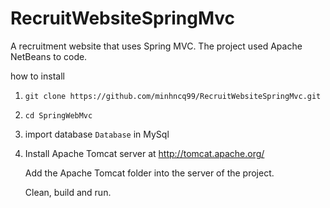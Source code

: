 # RecruitWebsiteSpringMvc

A recruitment website that uses Spring MVC.
The project used Apache NetBeans to code.

how to install
1. `git clone https://github.com/minhncq99/RecruitWebsiteSpringMvc.git`
2. `cd SpringWebMvc`
3. import database `Database` in MySql
4.    Install Apache Tomcat server at http://tomcat.apache.org/ 
   
      Add the Apache Tomcat folder into the server of the project.
      
      Clean, build and run.
